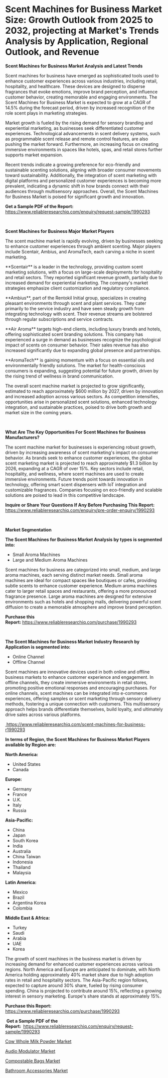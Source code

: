 <p><h1>Scent Machines for Business Market Size: Growth Outlook from 2025 to 2032, projecting at Market's Trends Analysis by Application, Regional Outlook, and Revenue</h1></p><p><strong>Scent Machines for Business Market Analysis and Latest Trends</strong></p>
<p><p>Scent machines for business have emerged as sophisticated tools used to enhance customer experiences across various industries, including retail, hospitality, and healthcare. These devices are designed to disperse fragrances that evoke emotions, improve brand perception, and influence customer behavior, creating memorable and engaging environments. The Scent Machines for Business Market is expected to grow at a CAGR of 14.5% during the forecast period, driven by increased recognition of the role scent plays in marketing strategies.</p><p>Market growth is fueled by the rising demand for sensory branding and experiential marketing, as businesses seek differentiated customer experiences. Technological advancements in scent delivery systems, such as programmable scent release and remote control features, are also pushing the market forward. Furthermore, an increasing focus on creating immersive environments in spaces like hotels, spas, and retail stores further supports market expansion.</p><p>Recent trends indicate a growing preference for eco-friendly and sustainable scenting solutions, aligning with broader consumer movements toward sustainability. Additionally, the integration of scent marketing with digital platforms and personalized customer experiences is becoming more prevalent, indicating a dynamic shift in how brands connect with their audiences through multisensory approaches. Overall, the Scent Machines for Business Market is poised for significant growth and innovation.</p></p>
<p><strong>Get a Sample PDF of the Report:&nbsp;</strong> <a href="https://www.reliableresearchiq.com/enquiry/request-sample/1990293?utm_campaign=1088&utm_medium=2&utm_source=Github&utm_content=ia&utm_term=08022025&utm_id=scent-machines-for-business">https://www.reliableresearchiq.com/enquiry/request-sample/1990293</a></p>
<p>&nbsp;</p>
<p><strong>Scent Machines for Business Major Market Players</strong></p>
<p><p>The scent machine market is rapidly evolving, driven by businesses seeking to enhance customer experiences through ambient scenting. Major players include Scentair, Ambius, and AromaTech, each carving a niche in scent marketing.</p><p>**Scentair** is a leader in the technology, providing custom scent marketing solutions, with a focus on large-scale deployments for hospitality and retail sectors. They reported significant revenue growth, partially due to increased demand for experiential marketing. The company's market strategies emphasize client customization and regulatory compliance.</p><p>**Ambius**, part of the Rentokil Initial group, specializes in creating pleasant environments through scent and plant services. They cater primarily to the service industry and have seen steady growth from integrating technology with scent. Their revenue streams are bolstered through regular subscriptions and service contracts.</p><p>**Air Aroma** targets high-end clients, including luxury brands and hotels, offering sophisticated scent branding solutions. This company has experienced a surge in demand as businesses recognize the psychological impact of scents on consumer behavior. Their sales revenue has also increased significantly due to expanding global presence and partnerships.</p><p>**AromaTech** is gaining momentum with a focus on essential oils and environmentally friendly solutions. The market for health-conscious consumers is expanding, suggesting potential for future growth, driven by the rising trend of wellness in brand communication.</p><p>The overall scent machine market is projected to grow significantly, estimated to reach approximately $600 million by 2027, driven by innovation and increased adoption across various sectors. As competition intensifies, opportunities arise in personalized scent solutions, enhanced technology integration, and sustainable practices, poised to drive both growth and market size in the coming years.</p></p>
<p>&nbsp;</p>
<p><strong>What Are The Key Opportunities For Scent Machines for Business Manufacturers?</strong></p>
<p><p>The scent machine market for businesses is experiencing robust growth, driven by increasing awareness of scent marketing's impact on consumer behavior. As brands seek to enhance customer experiences, the global scent marketing market is projected to reach approximately $1.3 billion by 2026, expanding at a CAGR of over 15%. Key sectors include retail, hospitality, and wellness, where scent machines are used to create immersive environments. Future trends point towards innovation in technology, offering smart scent dispensers with IoT integration and customizable fragrances. Companies focusing on eco-friendly and scalable solutions are poised to lead in this competitive landscape.</p></p>
<p><strong>Inquire or Share Your Questions If Any Before Purchasing This Report:</strong> <a href="https://www.reliableresearchiq.com/enquiry/pre-order-enquiry/1990293?utm_campaign=1088&utm_medium=2&utm_source=Github&utm_content=ia&utm_term=08022025&utm_id=scent-machines-for-business">https://www.reliableresearchiq.com/enquiry/pre-order-enquiry/1990293</a></p>
<p>&nbsp;</p>
<p><strong>Market Segmentation</strong></p>
<p><strong>The Scent Machines for Business Market Analysis by types is segmented into:</strong></p>
<p><ul><li>Small Aroma Machines</li><li>Large and Medium Aroma Machines</li></ul></p>
<p><p>Scent machines for business are categorized into small, medium, and large aroma machines, each serving distinct market needs. Small aroma machines are ideal for compact spaces like boutiques or cafes, providing subtle scents to enhance customer experience. Medium aroma machines cater to larger retail spaces and restaurants, offering a more pronounced fragrance presence. Large aroma machines are designed for extensive environments such as hotels and shopping malls, delivering powerful scent diffusion to create a memorable atmosphere and improve brand perception.</p></p>
<p><strong>Purchase this Report:&nbsp;</strong><a href="https://www.reliableresearchiq.com/purchase/1990293?utm_campaign=1088&utm_medium=2&utm_source=Github&utm_content=ia&utm_term=08022025&utm_id=scent-machines-for-business">https://www.reliableresearchiq.com/purchase/1990293</a></p>
<p>&nbsp;</p>
<p><strong>The Scent Machines for Business Market Industry Research by Application is segmented into:</strong></p>
<p><ul><li>Online Channel</li><li>Offline Channel</li></ul></p>
<p><p>Scent machines are innovative devices used in both online and offline business markets to enhance customer experience and engagement. In offline channels, they create immersive environments in retail stores, promoting positive emotional responses and encouraging purchases. For online channels, scent machines can be integrated into e-commerce experiences, offering samples or scent marketing through sensory delivery methods, fostering a unique connection with customers. This multisensory approach helps brands differentiate themselves, build loyalty, and ultimately drive sales across various platforms.</p></p>
<p><a href="https://www.reliableresearchiq.com/scent-machines-for-business-r1990293?utm_campaign=1088&utm_medium=2&utm_source=Github&utm_content=ia&utm_term=08022025&utm_id=scent-machines-for-business">&nbsp;https://www.reliableresearchiq.com/scent-machines-for-business-r1990293</a></p>
<p><strong>In terms of Region, the Scent Machines for Business Market Players available by Region are:</strong></p>
<p>
    <p> <strong> North America: </strong>
        <ul>
            <li>United States</li>
            <li>Canada</li>
        </ul>
        </p> 
    <p> <strong> Europe: </strong>
        <ul>
            <li>Germany</li>
            <li>France</li>
            <li>U.K.</li>
            <li>Italy</li>
            <li>Russia</li>
        </ul>
        </p> 
    <p> <strong> Asia-Pacific: </strong>
        <ul>
            <li>China</li>
            <li>Japan</li>
            <li>South Korea</li>
            <li>India</li>
            <li>Australia</li>
            <li>China Taiwan</li>
            <li>Indonesia</li>
            <li>Thailand</li>
            <li>Malaysia</li>
        </ul>
        </p> 
    <p> <strong> Latin America: </strong>
        <ul>
            <li>Mexico</li>
            <li>Brazil</li>
            <li>Argentina Korea</li>
            <li>Colombia</li>
        </ul>
        </p> 
    <p> <strong> Middle East & Africa: </strong>
        <ul>
            <li>Turkey</li>
            <li>Saudi</li>
            <li>Arabia</li>
            <li>UAE</li>
            <li>Korea</li>
        </ul>
    </p>
    </p>
<p><p>The growth of scent machines in the business market is driven by increasing demand for enhanced customer experiences across various regions. North America and Europe are anticipated to dominate, with North America holding approximately 40% market share due to high adoption rates in retail and hospitality sectors. The Asia-Pacific region follows, expected to capture around 30% share, fueled by rising consumer spending. China is projected to contribute around 15%, reflecting a growing interest in sensory marketing. Europe's share stands at approximately 15%.</p></p>
<p><strong>Purchase this Report: </strong><a href="https://www.reliableresearchiq.com/purchase/1990293?utm_campaign=1088&utm_medium=2&utm_source=Github&utm_content=ia&utm_term=08022025&utm_id=scent-machines-for-business">https://www.reliableresearchiq.com/purchase/1990293</a></p>
<p>&nbsp;<strong>Get a Sample PDF of the Report:&nbsp;&nbsp;</strong><a href="https://www.reliableresearchiq.com/enquiry/request-sample/1990293?utm_campaign=1088&utm_medium=2&utm_source=Github&utm_content=ia&utm_term=08022025&utm_id=scent-machines-for-business">https://www.reliableresearchiq.com/enquiry/request-sample/1990293</a></p>
<p><strong></strong></p>
<p><p><a href="https://github.com/farklasu/Market-Research-Report-List-1/blob/main/cow-whole-milk-powder-market.md?utm_campaign=1088&utm_medium=2&utm_source=Github&utm_content=ia&utm_term=08022025&utm_id=scent-machines-for-business">Cow Whole Milk Powder Market</a></p><p><a href="https://github.com/rebikamileny/Market-Research-Report-List-1/blob/main/audio-modulator-market.md?utm_campaign=1088&utm_medium=2&utm_source=Github&utm_content=ia&utm_term=08022025&utm_id=scent-machines-for-business">Audio Modulator Market</a></p><p><a href="https://github.com/armsinwan/Market-Research-Report-List-1/blob/main/compostable-bags-market.md?utm_campaign=1088&utm_medium=2&utm_source=Github&utm_content=ia&utm_term=08022025&utm_id=scent-machines-for-business">Compostable Bags Market</a></p><p><a href="https://github.com/ratzkadria/Market-Research-Report-List-1/blob/main/bathroom-accessories-market.md?utm_campaign=1088&utm_medium=2&utm_source=Github&utm_content=ia&utm_term=08022025&utm_id=scent-machines-for-business">Bathroom Accessories Market</a></p></p>
